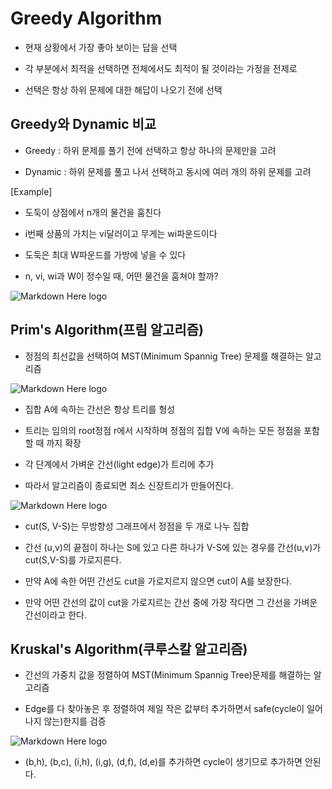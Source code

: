 ﻿# Greedy Algorithm

- 현재 상황에서 가장 좋아 보이는 답을 선택

- 각 부분에서 최적을 선택하면 전체에서도 최적이 될 것이라는 가정을 전제로

- 선택은 항상 하위 문제에 대한 해답이 나오기 전에 선택


## Greedy와 Dynamic 비교

- Greedy : 하위 문제를 풀기 전에 선택하고 항상 하나의 문제만을 고려

- Dynamic : 하위 문제를 풀고 나서 선택하고 동시에 여러 개의 하위 문제를 고려

[Example]

- 도둑이 상점에서 n개의 물건을 훔친다

- i번째 상품의 가치는 vi달러이고 무게는 wi파운드이다

- 도둑은 최대 W파운드를 가방에 넣을 수 있다

- n, vi, wi과 W이 정수일 때, 어떤 물건을 훔쳐야 할까?

![Markdown Here logo](http://cfile24.uf.tistory.com/image/2167BF4458E0E6BD30FE74)


## Prim's Algorithm(프림 알고리즘)

- 정점의 최선값을 선택하여 MST(Minimum Spannig Tree) 문제를 해결하는 알고리즘


![Markdown Here logo](http://cfile10.uf.tistory.com/image/2345AC4458E0E6BE143EA7)

- 집합 A에 속하는 간선은 항상 트리를 형성

- 트리는 임의의 root정점 r에서 시작하며 정점의 집합 V에 속하는 모든 정점을 포함할 때 까지 확장

- 각 단계에서 가벼운 간선(light edge)가 트리에 추가

- 따라서 알고리즘이 종료되면 최소 신장트리가 만들어진다.


![Markdown Here logo](http://cfile26.uf.tistory.com/image/2312054458E0E6BF0DE7FA)

- cut(S, V-S)는 무방향성 그래프에서 정점을 두 개로 나누 집합

- 간선 (u,v)의 끝점이 하나는 S에 있고 다른 하나가 V-S에 있는 경우를 간선(u,v)가 cut(S,V-S)를 가로지른다.

- 만약 A에 속한 어떤 간선도 cut을 가로지르지 않으면 cut이 A를 보장한다.

- 만약 어떤 간선의 값이 cut을 가로지르는 간선 중에 가장 작다면 그 간선을 가벼운 간선이라고 한다.


## Kruskal's Algorithm(쿠루스칼 알고리즘)

- 간선의 가중치 값을 정렬하여 MST(Minimum Spannig Tree)문제를 해결하는 알고리즘

- Edge를 다 찾아놓은 후 정렬하여 제일 작은 값부터 추가하면서 safe(cycle이 일어나지 않는)한지를 검증


![Markdown Here logo](http://cfile29.uf.tistory.com/image/25544B4658E0ECC80B9445)

- (b,h), (b,c), (i,h), (i,g), (d,f), (d,e)를 추가하면 cycle이 생기므로 추가하면 안된다.
